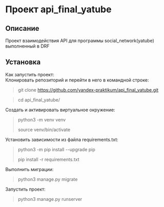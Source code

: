 # Проект api_final_yatube 
## Описание 
Проект взаимодействия API для программы social_network(yatube) выполненный в DRF  
## Установка
Как запустить проект:  
Клонировать репозиторий и перейти в него в командной строке:  

> git clone https://github.com/yandex-praktikum/api_final_yatube.git  

> cd api_final_yatube/

Cоздать и активировать виртуальное окружение:

> python3 -m venv venv
> 
> source venv/bin/activate
> 
Установить зависимости из файла requirements.txt:

> python3 -m pip install --upgrade pip
> 
> pip install -r requirements.txt

Выполнить миграции:

>python3 manage.py migrate

Запустить проект:

>python3 manage.py runserver
